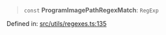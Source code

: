 > `const` **ProgramImagePathRegexMatch**: `RegExp`

Defined in: [src/utils/regexes.ts:135](https://github.com/bhavjitChauhan/khan-api/blob/67d30ab4498111952301bcaddbef9a132bf75105/src/utils/regexes.ts#L135)
